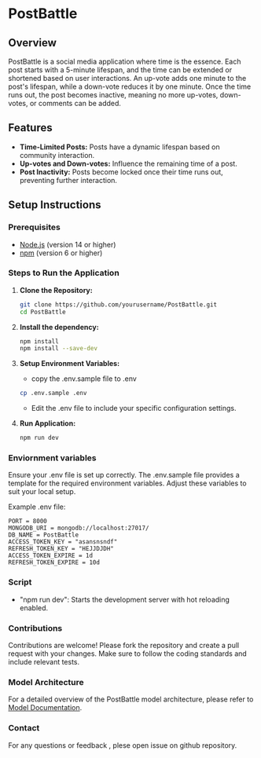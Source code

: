 # PostBattle

## Overview

PostBattle is a social media application where time is the essence. Each post starts with a 5-minute lifespan, and the time can be extended or shortened based on user interactions. An up-vote adds one minute to the post's lifespan, while a down-vote reduces it by one minute. Once the time runs out, the post becomes inactive, meaning no more up-votes, down-votes, or comments can be added.

## Features

- **Time-Limited Posts:** Posts have a dynamic lifespan based on community interaction.
- **Up-votes and Down-votes:** Influence the remaining time of a post.
- **Post Inactivity:** Posts become locked once their time runs out, preventing further interaction.

## Setup Instructions

### Prerequisites

- [Node.js](https://nodejs.org/) (version 14 or higher)
- [npm](https://www.npmjs.com/get-npm) (version 6 or higher)

### Steps to Run the Application

1. **Clone the Repository:**

   ```bash
   git clone https://github.com/yourusername/PostBattle.git
   cd PostBattle

   ```

2. **Install the dependency:**

   ```bash
   npm install
   npm install --save-dev

   ```

3. **Setup Environment Variables:**

   - copy the .env.sample file to .env

   ```bash
   cp .env.sample .env
   ```

   - Edit the .env file to include your specific configuration settings.

4. **Run Application:**
   ```bash
   npm run dev
   ```

### Enviornment variables

Ensure your .env file is set up correctly. The .env.sample file provides a template for the required environment variables. Adjust these variables to suit your local setup.

Example .env file:

```env
PORT = 8000
MONGODB_URI = mongodb://localhost:27017/
DB_NAME = PostBattle
ACCESS_TOKEN_KEY = "asansnsndf"
REFRESH_TOKEN_KEY = "HEJJDJDH"
ACCESS_TOKEN_EXPIRE = 1d
REFRESH_TOKEN_EXPIRE = 10d
```

### Script

- "npm run dev": Starts the development server with hot reloading enabled.

### Contributions

Contributions are welcome! Please fork the repository and create a pull request with your changes. Make sure to follow the coding standards and include relevant tests.

### Model Architecture

For a detailed overview of the PostBattle model architecture, please refer to [Model Documentation](https://app.eraser.io/workspace/0qgAyQ8VgH2LFuNECX1d?origin=share).

### Contact

For any questions or feedback , plese open issue on github repository.
